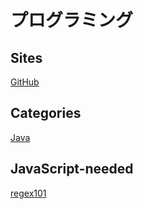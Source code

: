 # プログラミング

## Sites

[GitHub](https://github.com/)

## Categories

[Java](programming/java.md)

## JavaScript-needed

[regex101](https://regex101.com/)
